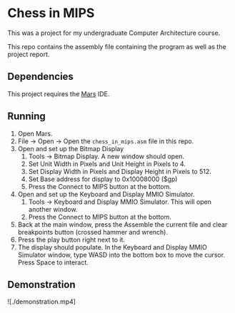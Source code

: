 # Chess in MIPS

This was a project for my undergraduate Computer Architecture course.

This repo contains the assembly file containing the program as well
as the project report.

## Dependencies

This project requires the [Mars](https://dpetersanderson.github.io/) IDE.

## Running

1. Open Mars.
2. File -> Open -> Open the `chess_in_mips.asm` file in this repo.
3. Open and set up the Bitmap Display
    1. Tools -> Bitmap Display. A new window should open.
    2. Set Unit Width in Pixels and Unit Height in Pixels to 4.
    3. Set Display Width in Pixels and Display Height in Pixels to 512.
    4. Set Base address for display to 0x10008000 ($gp)
    5. Press the Connect to MIPS button at the bottom.
4. Open and set up the Keyboard and Display MMIO Simulator.
    1. Tools -> Keyboard and Display MMIO Simulator. This will open 
       another window.
    2. Press the Connect to MIPS button at the bottom.
5. Back at the main window, press the Assemble the current file and clear breakpoints button (crossed hammer and wrench).
6. Press the play button right next to it.
7. The display should populate. In the Keyboard and Display MMIO
   Simulator window, type WASD into the bottom box to move the cursor.
   Press Space to interact.

## Demonstration

![./demonstration.mp4]
